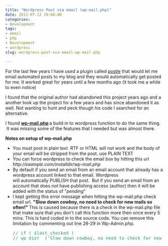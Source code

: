 ```yaml
---
title: "Wordpress Post via email (wp-mail.php)"
date: 2012-07-12 19:08:00
categories:
- Development
tags:
- email
- php
- Development
- wordpress
slug: wordpress-post-via-email-wp-mail-php

---
```


For the last few years I have used a plugin called <a href="http://wordpress.org/extend/plugins/postie">postie</a> that would let me email automated posts to my blog and they would automatically get posted for me. It worked great for years until a few months ago (it took me a while to even notice)

I found that the original author had abandoned this project years ago and a another took up the project for a few years and has since abandoned it as well. Not wanting to hunt and peck though his code I searched for an alternative.

I found <strong><a href="https://codex.wordpress.org/Post_to_your_blog_using_email">wp-mail.php</a> </strong>a build in to wordpress function to do the same thing.  It was missing some of the features that I needed but was almost there.

<strong>Notes on setup of wp-mail.php </strong>
<ul>
	<li>You must post in plain text. RTF or HTML will not work and the body of your email will be stripped from the post. use PLAIN TEXT</li>
	<li>You can force wordpress to check the email box by hitting this url
<em>http://example.com/installdir/wp-mail.php</em></li>
	<li>By default if you send an email from an email account that already has a wordpress account linked to that email. Wordpress will automatically PUBLISH that post.  But if you send an email from an account that does not have publishing access (author) then it will be added with the status of "<em>pending</em>"</li>
	<li>I kept getting this error message when hitting the wp-mail.php check email url. <strong>"Slow down cowboy, no need to check for new mails so often!" </strong>This is caused because there is a check in the wp-mail.php file that make sure that you don't call this function more then once every 5 mins. This is hard coded in to the source code. You can remove this limitation by commenting out line 28-29 in Wp-Admin.php.
<pre><span style="color: #339966;">// if ( $last_checked )</span>
<span style="color: #339966;">// wp_die(__('Slow down cowboy, no need to check for new mails so often!'));</span></pre>
</li>
</ul>
